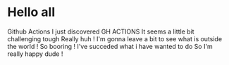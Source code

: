 # Hello all 
Github Actions
I just discovered GH ACTIONS
It seems a little bit challenging tough
Really huh !
I'm gonna leave a bit to see what is outside the world !
So booring !
I've succeded what i have wanted to do
So I'm really happy dude !